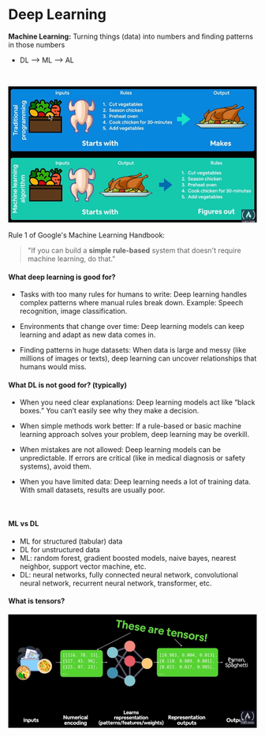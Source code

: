 # Deep Learning
<b>Machine Learning:</b> Turning things (data) into numbers and finding patterns in those numbers

- DL --> ML --> AL

<br>

![traditional programming vs ml algorithms](images/traditional-programming__ml-algorithm.png)


Rule 1 of Google's Machine Learning Handbook:
> "If you can build a <b>simple rule-based</b> system that doesn't require machine learning, do that."


#### What deep learning is good for?
- Tasks with too many rules for humans to write: Deep learning handles complex patterns where manual rules break down. Example: Speech recognition, image classification.

- Environments that change over time: Deep learning models can keep learning and adapt as new data comes in.

- Finding patterns in huge datasets: When data is large and messy (like millions of images or texts), deep learning can uncover relationships that humans would miss.


#### What DL is not good for? (typically)
- When you need clear explanations: Deep learning models act like “black boxes.” You can’t easily see why they make a decision.

- When simple methods work better: If a rule-based or basic machine learning approach solves your problem, deep learning may be overkill.

- When mistakes are not allowed: Deep learning models can be unpredictable. If errors are critical (like in medical diagnosis or safety systems), avoid them.

- When you have limited data: Deep learning needs a lot of training data. With small datasets, 
results are usually poor.

<br>

#### ML vs DL
- ML for structured (tabular) data
- DL for unstructured data
- ML: random forest, gradient boosted models, naive bayes, nearest neighbor, support vector machine, etc.
- DL: neural networks, fully connected neural network, convolutional neural network, recurrent neural network, transformer, etc.

#### What is tensors?
![tensors](images/tensors.png)